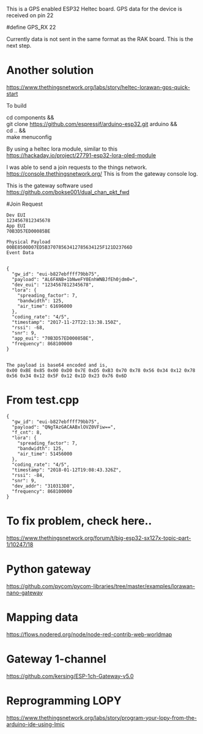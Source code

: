 This is a GPS enabled ESP32 Heltec board.
GPS data for the device is received on pin 22

#define GPS_RX 22

Currently data is not sent in the same format as the RAK board.
This is the next step.


# Another solution
https://www.thethingsnetwork.org/labs/story/heltec-lorawan-gps-quick-start


To build


cd components && \
git clone https://github.com/espressif/arduino-esp32.git arduino && \
cd .. && \
make menuconfig

By using a heltec lora module, similar to this
https://hackaday.io/project/27791-esp32-lora-oled-module


I was able to send a join requests to the things network.
https://console.thethingsnetwork.org/
This is from the gateway console log.

This is the gateway software used
https://github.com/bokse001/dual_chan_pkt_fwd



#Join Request
```
Dev EUI
1234567812345678
App EUI
70B3D57ED00085BE

Physical Payload
00BE8500D07ED5B37078563412785634125F121D23766D
Event Data


{
  "gw_id": "eui-b827ebffff79bb75",
  "payload": "AL6FANB+1bNweFY0EnhWNBJfEh0jdm0=",
  "dev_eui": "1234567812345678",
  "lora": {
    "spreading_factor": 7,
    "bandwidth": 125,
    "air_time": 61696000
  },
  "coding_rate": "4/5",
  "timestamp": "2017-11-27T22:13:38.150Z",
  "rssi": -68,
  "snr": 9,
  "app_eui": "70B3D57ED00085BE",
  "frequency": 868100000
}


The payload is base64 encoded and is,
0x00 0xBE 0x85 0x00 0xD0 0x7E 0xD5 0xB3 0x70 0x78 0x56 0x34 0x12 0x78 0x56 0x34 0x12 0x5F 0x12 0x1D 0x23 0x76 0x6D
```

# From test.cpp
```
{
  "gw_id": "eui-b827ebffff79bb75",
  "payload": "QNgTAzGACAABxlOVZ0VFiw==",
  "f_cnt": 8,
  "lora": {
    "spreading_factor": 7,
    "bandwidth": 125,
    "air_time": 51456000
  },
  "coding_rate": "4/5",
  "timestamp": "2018-01-12T19:08:43.326Z",
  "rssi": -84,
  "snr": 9,
  "dev_addr": "310313D8",
  "frequency": 868100000
}
```

# To fix problem, check here..

https://www.thethingsnetwork.org/forum/t/big-esp32-sx127x-topic-part-1/10247/18

# Python gateway

https://github.com/pycom/pycom-libraries/tree/master/examples/lorawan-nano-gateway

# Mapping data
https://flows.nodered.org/node/node-red-contrib-web-worldmap

# Gateway 1-channel
https://github.com/kersing/ESP-1ch-Gateway-v5.0


# Reprogramming LOPY
https://www.thethingsnetwork.org/labs/story/program-your-lopy-from-the-arduino-ide-using-lmic